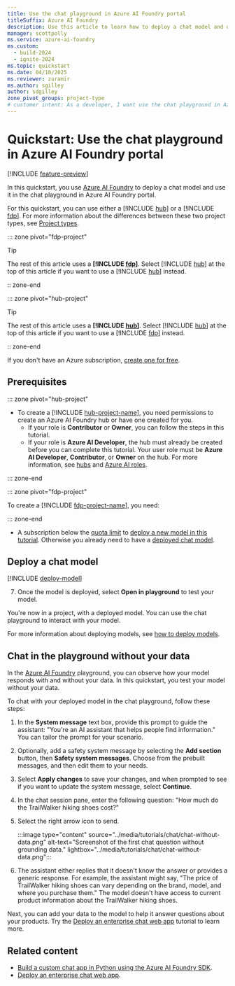 ```yaml
---
title: Use the chat playground in Azure AI Foundry portal
titleSuffix: Azure AI Foundry
description: Use this article to learn how to deploy a chat model and use it in the chat playground in Azure AI Foundry portal.
manager: scottpolly
ms.service: azure-ai-foundry
ms.custom:
  - build-2024
  - ignite-2024
ms.topic: quickstart
ms.date: 04/10/2025
ms.reviewer: zuramir
ms.author: sgilley
author: sdgilley
zone_pivot_groups: project-type
# customer intent: As a developer, I want use the chat playground in Azure AI Foundry portal so I can work with generative AI.
---
```


# Quickstart: Use the chat playground in Azure AI Foundry portal

[!INCLUDE [feature-preview](../includes/feature-preview.md)]

In this quickstart, you use [Azure AI Foundry](https://ai.azure.com) to deploy a chat model and use it in the chat playground in Azure AI Foundry portal.

For this quickstart, you can use either a [!INCLUDE [hub](../includes/hub-project-name.md)] or a [!INCLUDE [fdp](../includes/fdp-project-name.md)]. For more information about the differences between these two project types, see [Project types](../what-is-azure-ai-foundry.md#project-types).

::: zone pivot="fdp-project"

> [!TIP]
> The rest of this article uses a **[!INCLUDE [fdp](../includes/fdp-project-name.md)]**.  Select [!INCLUDE [hub](../includes/hub-project-name.md)] at the top of this article if you want to use a [!INCLUDE [hub](../includes/hub-project-name.md)] instead.

:: zone-end

::: zone pivot="hub-project"

> [!TIP]
> The rest of this article uses a **[!INCLUDE [hub](../includes/hub-project-name.md)]**.  Select [!INCLUDE [hub](../includes/fdp-project-name.md)] at the top of this article if you want to use a [!INCLUDE [fdp](../includes/fdp-project-name.md)] instead.

:: zone-end

If you don't have an Azure subscription, <a href="https://azure.microsoft.com/free/cognitive-services" target="_blank">create one for free</a>.

## Prerequisites

::: zone pivot="hub-project"

- To create a [!INCLUDE [hub-project-name](../includes/hub-project-name.md)], you need permissions to create an Azure AI Foundry hub or have one created for you.
    - If your role is **Contributor** or **Owner**, you can follow the steps in this tutorial.
    - If your role is **Azure AI Developer**, the hub must already be created before you can complete this tutorial. Your user role must be **Azure AI Developer**, **Contributor**, or **Owner** on the hub. For more information, see [hubs](../concepts/ai-resources.md) and [Azure AI roles](../concepts/rbac-azure-ai-foundry.md).

::: zone-end

::: zone pivot="fdp-project"

To create a [!INCLUDE [fdp-project-name](../includes/fdp-project-name.md)], you need: 

::: zone-end

- A subscription below the [quota limit](../how-to/quota.md) to [deploy a new model in this tutorial](#deploy-a-chat-model). Otherwise you already need to have a [deployed chat model](../how-to/deploy-models-openai.md).


## Deploy a chat model

[!INCLUDE [deploy-model](../includes/deploy-model.md)]

7. Once the model is deployed, select **Open in playground** to test your model.

You're now in a project, with a deployed model. You can use the chat playground to interact with your model.

For more information about deploying models, see [how to deploy models](../how-to/deploy-models-openai.md).

## Chat in the playground without your data

In the [Azure AI Foundry](https://ai.azure.com) playground, you can observe how your model responds with and without your data. In this quickstart, you test your model without your data.

To chat with your deployed model in the chat playground, follow these steps:

1. In the **System message** text box, provide this prompt to guide the assistant: "You're an AI assistant that helps people find information." You can tailor the prompt for your scenario.
1. Optionally, add a safety system message by selecting the **Add section** button, then **Safety system messages**. Choose from the prebuilt messages, and then edit them to your needs.

1. Select **Apply changes** to save your changes, and when prompted to see if you want to update the system message, select **Continue**. 
1. In the chat session pane, enter the following question: "How much do the TrailWalker hiking shoes cost?"
1. Select the right arrow icon to send.

    :::image type="content" source="../media/tutorials/chat/chat-without-data.png" alt-text="Screenshot of the first chat question without grounding data." lightbox="../media/tutorials/chat/chat-without-data.png":::

1. The assistant either replies that it doesn't know the answer or provides a generic response. For example, the assistant might say, "The price of TrailWalker hiking shoes can vary depending on the brand, model, and where you purchase them." The model doesn't have access to current product information about the TrailWalker hiking shoes. 

Next, you can add your data to the model to help it answer questions about your products. Try the [Deploy an enterprise chat web app](../tutorials/deploy-chat-web-app.md) tutorial to learn more.

## Related content

- [Build a custom chat app in Python using the Azure AI Foundry SDK](./get-started-code.md).
- [Deploy an enterprise chat web app](../tutorials/deploy-chat-web-app.md).
